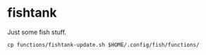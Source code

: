 # fishtank

Just some fish stuff.

```
cp functions/fishtank-update.sh $HOME/.config/fish/functions/
```

